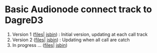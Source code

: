 # Basic Audionode connect track to DagreD3

1. Version 1 (<a href="https://github.com/FontanyLegall-Brandon/devtools-WebAudio/tree/master/gists/basic-audionode-connect-track-to-dagred3/v1">files</a>| <a href="https://jsbin.com/gebilob/edit?js,console,output">jsbin</a>) : Initial version, updating at each call track
2. Version 2 (<a href="https://github.com/FontanyLegall-Brandon/devtools-WebAudio/tree/master/gists/basic-audionode-connect-track-to-dagred3/v2">files</a>| <a href="https://jsbin.com/lepafos/edit?js,console,output">jsbin</a>) : Updating when all call are catch
 3. In progress ... (<a href="https://github.com/FontanyLegall-Brandon/devtools-WebAudio/tree/master/gists/basic-audionode-connect-track-to-dagred3/v3">files</a>| <a href="https://jsbin.com/gewefut/8/edit?js,console,output">jsbin</a>)


